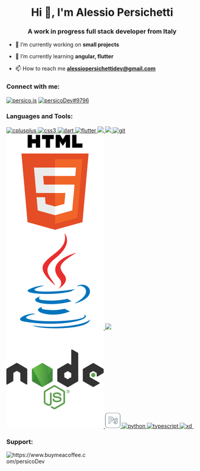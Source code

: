 <h1 align="center">Hi 👋, I'm Alessio Persichetti</h1>
<h3 align="center">A work in progress full stack developer from Italy</h3>

- 🔭 I’m currently working on **small projects**

- 🌱 I’m currently learning **angular, flutter**

- 📫 How to reach me **alessiopersichettidev@gmail.com**

<h3 align="left">Connect with me:</h3>
<p align="left">
<a href="https://instagram.com/persico.js" target="blank"><img align="center" src="https://cdn.jsdelivr.net/npm/simple-icons@3.0.1/icons/instagram.svg" alt="persico.js" height="30" width="40" /></a>
<a href="https://discord.gg/persicoDev#9796" target="blank"><img align="center" src="https://cdn.jsdelivr.net/npm/simple-icons@3.0.1/icons/discord.svg" alt="persicoDev#9796" height="30" width="40" /></a>
</p>

<h3 align="left">Languages and Tools:</h3>
<p align="left"> <a href="https://www.w3schools.com/cpp/" target="_blank"> <img src="https://img.shields.io/badge/C%2B%2B-00599C?style=for-the-badge&logo=c%2B%2B&logoColor=white" alt="cplusplus" /> </a> <a href="https://www.w3schools.com/css/" target="_blank"> <img src="https://img.shields.io/badge/C%2B%2B-00599C?style=for-the-badge&logo=c%2B%2B&logoColor=white" alt="css3" /> </a> <a href="https://dart.dev" target="_blank"> <img src="https://img.shields.io/badge/Dart-0175C2?style=for-the-badge&logo=dart&logoColor=white" alt="dart" /> </a> <a href="https://flutter.dev" target="_blank"> <img src="https://img.shields.io/badge/Flutter-02569B?style=for-the-badge&logo=flutter&logoColor=white" alt="flutter" /> <a href="https://img.shields.io/badge/Angular-DD0031?style=for-the-badge&logo=angular&logoColor=white"><img src="https://img.shields.io/badge/Angular-DD0031?style=for-the-badge&logo=angular&logoColor=white"> </a> <a href="https://www.javascript.com/"> <img src="https://img.shields.io/badge/JavaScript-F7DF1E?style=for-the-badge&logo=javascript&logoColor=black"> <a href="https://git-scm.com/" target="_blank"> <img src="https://www.vectorlogo.zone/logos/git-scm/git-scm-icon.svg" alt="git" /> </a> <a href="https://www.w3.org/html/" target="_blank"> <img src="https://raw.githubusercontent.com/devicons/devicon/master/icons/html5/html5-original-wordmark.svg" alt="html5" /> </a> <a href="https://www.java.comcontent.com/devicons/devicon/master/icons/linux/linux-original.svg" alt="linux" width="40" height="40"/> </a> <a href="https://nodejs.org" targ" target="_blank"> <img src="https://raw.githubusercontent.com/devicons/devicon/master/icons/java/java-original.svg" alt="java" /> </a> <a href="https://www.linux.org/" target="_blank"> <img src="https://raw.githubuseret="_blank"> <img src="https://raw.githubusercontent.com/devicons/devicon/master/icons/nodejs/nodejs-original-wordmark.svg" alt="nodejs" /> </a> <a href="https://www.photoshop.com/en" target="_blank"> <img src="https://raw.githubusercontent.com/devicons/devicon/master/icons/photoshop/photoshop-line.svg" alt="photoshop" width="40" height="40" /> </a> <a href="https://www.python.org" target="_blank"> <img src="https://img.shields.io/badge/Python-14354C?style=for-the-badge&logo=python&logoColor=white" alt="python" /> </a> <a href="https://www.typescriptlang.org/" target="_blank"> <img src="https://img.shields.io/badge/TypeScript-007ACC?style=for-the-badge&logo=typescript&logoColor=white" alt="typescript" /> </a> <a href="https://www.adobe.com/products/xd.html" target="_blank"> <img src="https://cdn.worldvectorlogo.com/logos/adobe-xd.svg" alt="xd"width="40" height="40"/> </a> <img scr="https://img.shields.io/badge/Arch_Linux-1793D1?style=for-the-badge&logo=arch-linux&logoColor=white"> </p>

<h3 align="left">Support:</h3>
<p><a href="https://www.buymeacoffee.com/persicoDev"> <img align="left" src="https://cdn.buymeacoffee.com/buttons/v2/default-yellow.png" height="50" width="210" alt="https://www.buymeacoffee.com/persicoDev" /></a></p><br><br>
